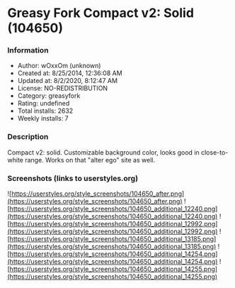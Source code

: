 # Greasy Fork Compact v2: Solid (104650)

### Information
- Author: wOxxOm (unknown)
- Created at: 8/25/2014, 12:36:08 AM
- Updated at: 8/2/2020, 8:12:47 AM
- License: NO-REDISTRIBUTION
- Category: greasyfork
- Rating: undefined
- Total installs: 2632
- Weekly installs: 7


### Description
Compact v2: solid.
Customizable background color, looks good in close-to-white range.
Works on that "alter ego" site as well.


### Screenshots (links to userstyles.org)
![https://userstyles.org/style_screenshots/104650_after.png](https://userstyles.org/style_screenshots/104650_after.png)
![https://userstyles.org/style_screenshots/104650_additional_12240.png](https://userstyles.org/style_screenshots/104650_additional_12240.png)
![https://userstyles.org/style_screenshots/104650_additional_12992.png](https://userstyles.org/style_screenshots/104650_additional_12992.png)
![https://userstyles.org/style_screenshots/104650_additional_13185.png](https://userstyles.org/style_screenshots/104650_additional_13185.png)
![https://userstyles.org/style_screenshots/104650_additional_14254.png](https://userstyles.org/style_screenshots/104650_additional_14254.png)
![https://userstyles.org/style_screenshots/104650_additional_14255.png](https://userstyles.org/style_screenshots/104650_additional_14255.png)


